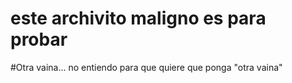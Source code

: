 # este archivito maligno es para probar
#Otra vaina... no entiendo para que quiere que ponga "otra vaina"
